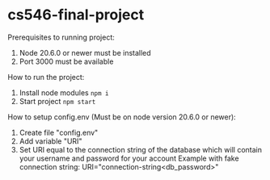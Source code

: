 # cs546-final-project

Prerequisites to running project:

1. Node 20.6.0 or newer must be installed
2. Port 3000 must be available

How to run the project:

1. Install node modules `npm i`
2. Start project `npm start`

How to setup config.env (Must be on node version 20.6.0 or newer):

1. Create file "config.env"
2. Add variable "URI"
3. Set URI equal to the connection string of the database which will contain your username and password for your account
   Example with fake connection string: URI="connection-string<username><db_password>"
